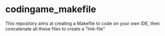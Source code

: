 # codingame_makefile
This repository aims at creating a Makefile to code on your own IDE, then concatenate all these files to create a "link-file" 
